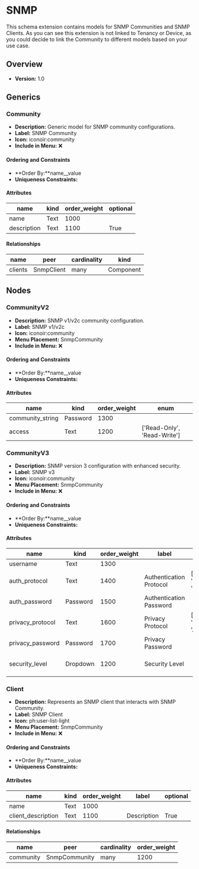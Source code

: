 # SNMP

This schema extension contains models for SNMP Communities and SNMP Clients. As you can see this extension is not linked to Tenancy or Device, as you could decide to link the Community to different models based on your use case.

## Overview

- **Version:** 1.0

## Generics

### Community

- **Description:** Generic model for SNMP community configurations.
- **Label:** SNMP Community
- **Icon:** iconoir:community
- **Include in Menu:** ❌

#### Ordering and Constraints

- **Order By:**name__value
- **Uniqueness Constraints:**

#### Attributes

| name | kind | order_weight | optional |
| ---- | ---- | ------------ | -------- |
| name | Text | 1000 |  |
| description | Text | 1100 | True |

#### Relationships

| name | peer | cardinality | kind |
| ---- | ---- | ----------- | ---- |
| clients | SnmpClient | many | Component |

## Nodes

### CommunityV2

- **Description:** SNMP v1/v2c community configuration.
- **Label:** SNMP v1/v2c
- **Icon:** iconoir:community
- **Menu Placement:** SnmpCommunity
- **Include in Menu:** ❌

#### Ordering and Constraints

- **Order By:**name__value
- **Uniqueness Constraints:**

#### Attributes

| name | kind | order_weight | enum |
| ---- | ---- | ------------ | ---- |
| community\_string | Password | 1300 |  |
| access | Text | 1200 | \['Read\-Only', 'Read\-Write'\] |

### CommunityV3

- **Description:** SNMP version 3 configuration with enhanced security.
- **Label:** SNMP v3
- **Icon:** iconoir:community
- **Menu Placement:** SnmpCommunity
- **Include in Menu:** ❌

#### Ordering and Constraints

- **Order By:**name__value
- **Uniqueness Constraints:**

#### Attributes

| name | kind | order_weight | label | enum | optional | choices |
| ---- | ---- | ------------ | ----- | ---- | -------- | ------- |
| username | Text | 1300 |  |  |  | \`\` |
| auth\_protocol | Text | 1400 | Authentication Protocol | \['None', 'MD5', 'SHA'\] |  | \`\` |
| auth\_password | Password | 1500 | Authentication Password |  | True | \`\` |
| privacy\_protocol | Text | 1600 | Privacy Protocol | \['None', 'DES', 'AES'\] |  | \`\` |
| privacy\_password | Password | 1700 | Privacy Password |  | True | \`\` |
| security\_level | Dropdown | 1200 | Security Level |  |  | \`noAuthNoPriv, authNoPriv, authPriv\` |

### Client

- **Description:** Represents an SNMP client that interacts with SNMP Community.
- **Label:** SNMP Client
- **Icon:** ph:user-list-light
- **Menu Placement:** SnmpCommunity
- **Include in Menu:** ❌

#### Ordering and Constraints

- **Order By:**name__value
- **Uniqueness Constraints:**

#### Attributes

| name | kind | order_weight | label | optional |
| ---- | ---- | ------------ | ----- | -------- |
| name | Text | 1000 |  |  |
| client\_description | Text | 1100 | Description | True |

#### Relationships

| name | peer | cardinality | order_weight |
| ---- | ---- | ----------- | ------------ |
| community | SnmpCommunity | many | 1200 |
